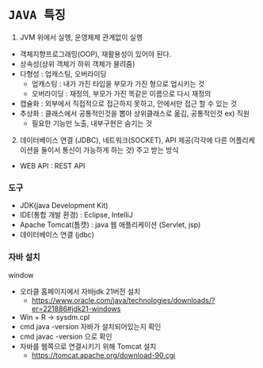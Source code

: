 # `JAVA 특징`

1. JVM 위에서 실행, 운영체제 관계없이 실행

- 객체지향프로그래밍(OOP), 재활용성이 있어야 된다.
- 상속성(상위 객체가 하위 객체가 물려줌)
- 다형성 : 업캐스팅, 오버라이딩
  - 업캐스팅 : 내가 가진 타입을 부모가 가진 형으로 업시키는 것
  - 오버라이딩 : 재정의, 부모가 가진 똑같은 이름으로 다시 재정의
- 캡슐화 : 외부에서 직접적으로 접근하지 못하고, 안에서만 접근 할 수 있는 것
- 추상화 : 클래스에서 공통적인것을 뽑아 상위클래스로 옮김, 공통적인것 ex) 직원
  - 필요한 기능만 노출, 내부구현은 숨기는 것

2. 데이터베이스 연결 (JDBC), 네트워크(SOCKET), API 제공(각각에 다른 어플리케이션을 둘이서 통신이 가능하게 하는 것) 주고 받는 방식

- WEB API : REST API

### 도구

- JDK(java Development Kit)
- IDE(통합 개발 환경) : Eclipse, IntelliJ
- Apache Tomcat(톰캣) : java 웹 애플리케이션 (Servlet, jsp)
- 데이터베이스 연결 (jdbc)

### 자바 설치

window

- 오라클 홈페이지에서 자바jdk 21버전 설치
  - https://www.oracle.com/java/technologies/downloads/?er=221886#jdk21-windows
- Win + R -> sysdm.cpl
- cmd java -version 자바가 설치되어있는지 확인
- cmd javac -version 으로 확인
- 자바를 웹쪽으로 연결시키기 위해 Tomcat 설치
  - https://tomcat.apache.org/download-90.cgi
